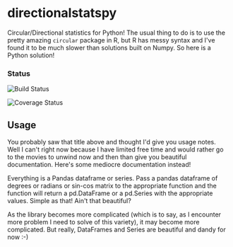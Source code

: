 directionalstatspy
===========

Circular/Directional statistics for Python!
The usual thing to do is to use the pretty amazing `circular` package in R, but R has messy syntax and I've found it to be much slower than solutions built on Numpy.
So here is a Python solution!


### Status
![Build Status](https://travis-ci.org/calben/directionalstatspy.svg?branch=master)

![Coverage Status](https://img.shields.io/coveralls/calben/directionalstatspy.svg)


## Usage

You probably saw that title above and thought I'd give you usage notes.
Well I can't right now because I have limited free time and would rather go to the movies to unwind now and then than give you beautiful documentation.
Here's some mediocre documentation instead!

Everything is a Pandas dataframe or series.
Pass a pandas dataframe of degrees or radians or sin-cos matrix to the appropriate function and the function will return a pd.DataFrame or a pd.Series with the appropriate values.
Simple as that!
Ain't that beautiful?

As the library becomes more complicated (which is to say, as I encounter more problem I need to solve of this variety), it may become more complicated.
But really, DataFrames and Series are beautiful and dandy for now :-)
